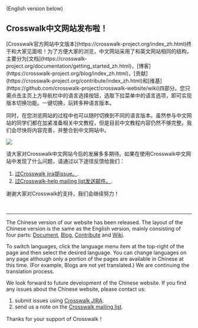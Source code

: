 (English version below)
<h2> Crosswalk中文网站发布啦！</h2>
[Crosswalk官方网站中文版本](https://crosswalk-project.org/index_zh.html)终于和大家见面啦！为了方便大家的浏览，中文网站采用了和英文网站相同的结构，主要分为[文档](https://crosswalk-project.org/documentation/getting_started_zh.html)，[博客](https://crosswalk-project.org/blog/index_zh.html)，[贡献](https://crosswalk-project.org/contribute/index_zh.html)和[维基](https://github.com/crosswalk-project/crosswalk-website/wiki)四部分。您只需点击主页上方导航栏中的语言选择按钮，选取下拉菜单中的语言选项，即可实现版本切换功能。一键切换，玩转多种语言版本。

同时，在您浏览网站的过程中也可以随时切换到不同的语言版本。虽然参与中文网站的同学们都在加紧准备相关中文教程，但是目前中文教程内容仍然不够完整。我们会尽快将内容完善，并整合到中文网站中。

   <img src="/assets/chinese-web-homepage.png" />

请大家对Crosswalk中文网站今后的发展多多期待。如果在使用Crosswalk中文网站中发现了什么问题，请通过以下途径反馈给我们：

1.  [过Crosswalk jira提issue。](https://crosswalk-project.org/jira/secure/Dashboard.jspa).
2.  [过Crosswalk-help mailing list发送邮件。](https://lists.crosswalk-project.org/mailman/listinfo/crosswalk-dev).

谢谢大家对Crosswalk的支持，我们会继续努力！

<br>
<hr>

The Chinese version of our website has been released. The layout of the Chinese version is the same as the English version, mainly consisting of four parts: [Document](https://crosswalk-project.org/documentation/getting_started_zh.html), [Blog](https://crosswalk-project.org/blog/), [Contribute](https://crosswalk-project.org/contribute/index_zh.html) and [Wiki](https://github.com/crosswalk-project/crosswalk-website/wiki). 

To switch languages, click the language menu item at the top-right of the page and then select the desired language. You can change languages on any page although only a portion of the pages are available in Chinese at this time. (For example, Blogs are not yet translated.) We are continuing the translation process.

We look forward to future development of the Chinese website. If you find any issues about the Chinese website, please contact us:

1.  submit issues using [Crosswalk JIRA](https://crosswalk-project.org/jira/secure/Dashboard.jspa).
2.  send us a note on the [Crosswalk mailing list](https://lists.crosswalk-project.org/mailman/listinfo/crosswalk-dev).

Thanks for your support of Crosswalk！
